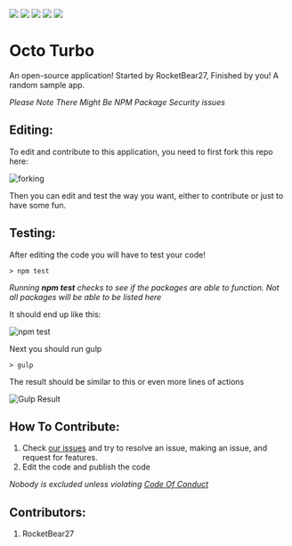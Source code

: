 ![](https://img.shields.io/badge/contributors-1-brightgreen.svg)
![](https://img.shields.io/badge/status-passing-brightgreen.svg)
![](https://img.shields.io/badge/docs-latest-brightgreen.svg)
![](https://img.shields.io/badge/issues-0-brightgreen.svg)
![](https://img.shields.io/badge/forks-0-gray.svg)

# Octo Turbo
An open-source application! Started by RocketBear27, Finished by you! A random sample app.

_Please Note There Might Be NPM Package Security issues_

## Editing:
To edit and contribute to this application, you need to first fork this repo here:

![forking](https://cdn.glitch.com/c16530b3-dd93-4a57-936e-b6d47ae27437%2FCapture3.PNG?1533681765110)

Then you can edit and test the way you want, either to contribute or just to have some fun.

## Testing:
After editing the code you will have to test your code! 

``` code
> npm test
```
_Running **npm test** checks to see if the packages are able to function. Not all packages will be able to be listed here_

It should end up like this:

![npm test](https://cdn.glitch.com/c16530b3-dd93-4a57-936e-b6d47ae27437%2FCapture1.PNG?1533679946641)

Next you should run gulp

``` code
> gulp
```
The result should be similar to this or even more lines of actions

![Gulp Result](https://cdn.glitch.com/c16530b3-dd93-4a57-936e-b6d47ae27437%2FCapture2.PNG?1533680135129)

## How To Contribute:
1. Check [our issues](https://github.com/rocketbear27/octo-turbo/issues) and try to resolve an issue, making an issue, and request for features.
2. Edit the code and publish the code

_Nobody is excluded unless violating [Code Of Conduct](https://github.com/rocketbear27/octo-turbo/wiki/Code-Of-Conduct)_

## Contributors:
1. RocketBear27
